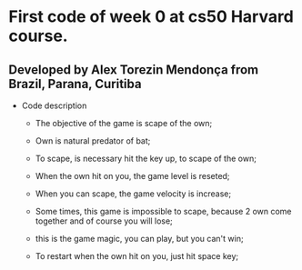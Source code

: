 # First code of week 0 at cs50 Harvard course. #
## Developed by Alex Torezin Mendonça from Brazil, Parana, Curitiba ##

-   Code description
    -   The objective of the game is scape of the own;
    -   Own is natural predator of bat;
    -   To scape, is necessary hit the key up, to scape of the own;
    -   When the own hit on you, the game level is reseted;
    -   When you can scape, the game velocity is increase;
    -   Some times, this game is impossible to scape, because 2 own come together and of course you will lose; 
    -   this is the game magic, you can play, but you can't win;

    -   To restart when the own hit on you, just hit space key;

